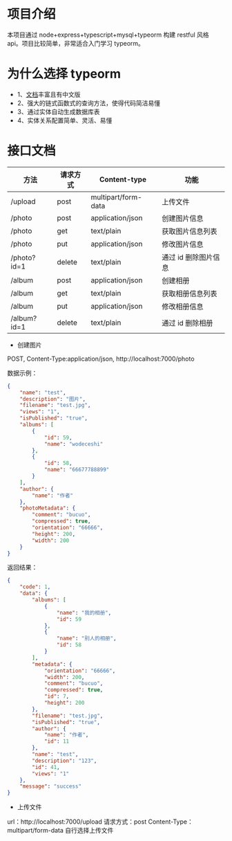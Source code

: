 # 项目介绍

本项目通过 node+express+typescript+mysql+typeorm 构建 restful 风格 api。项目比较简单，非常适合入门学习 typeorm。

# 为什么选择 typeorm

-   1、[文档](https://typeorm.io/#/)丰富且有中文版
-   2、强大的链式函数式的查询方法，使得代码简洁易懂
-   3、通过实体自动生成数据库表
-   4、实体关系配置简单、灵活、易懂

# 接口文档

| 方法        | 请求方式 | Content-type        | 功能                 |
| ----------- | -------- | ------------------- | -------------------- |
| /upload     | post     | multipart/form-data | 上传文件             |
| /photo      | post     | application/json    | 创建图片信息         |
| /photo      | get      | text/plain          | 获取图片信息列表     |
| /photo      | put      | application/json    | 修改图片信息         |
| /photo?id=1 | delete   | text/plain          | 通过 id 删除图片信息 |
| /album      | post     | application/json    | 创建相册             |
| /album      | get      | text/plain          | 获取相册信息列表     |
| /album      | put      | application/json    | 修改相册信息         |
| /album?id=1 | delete   | text/plain          | 通过 id 删除相册     |

-   创建图片

POST, Content-Type:application/json, http://localhost:7000/photo

数据示例：

```json
{
    "name": "test",
    "description": "图片",
    "filename": "test.jpg",
    "views": "1",
    "isPublished": "true",
    "albums": [
        {
            "id": 59,
            "name": "wodeceshi"
        },
        {
            "id": 58,
            "name": "66677788899"
        }
    ],
    "author": {
        "name": "作者"
    },
    "photoMetadata": {
        "comment": "bucuo",
        "compressed": true,
        "orientation": "66666",
        "height": 200,
        "width": 200
    }
}
```

返回结果：

```json
{
    "code": 1,
    "data": {
        "albums": [
            {
                "name": "我的相册",
                "id": 59
            },
            {
                "name": "别人的相册",
                "id": 58
            }
        ],
        "metadata": {
            "orientation": "66666",
            "width": 200,
            "comment": "bucuo",
            "compressed": true,
            "id": 7,
            "height": 200
        },
        "filename": "test.jpg",
        "isPublished": "true",
        "author": {
            "name": "作者",
            "id": 11
        },
        "name": "test",
        "description": "123",
        "id": 41,
        "views": "1"
    },
    "message": "success"
}
```

-   上传文件

url：http://localhost:7000/upload
请求方式：post
Content-Type：multipart/form-data
自行选择上传文件
